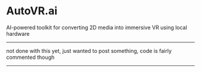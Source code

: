 # AutoVR.ai

AI-powered toolkit for converting 2D media into immersive VR using local hardware

---

not done with this yet, just wanted to post something, code is fairly commented though

---
